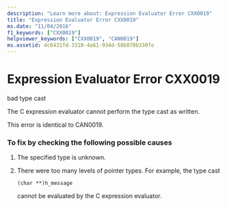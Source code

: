 ```yaml
---
description: "Learn more about: Expression Evaluator Error CXX0019"
title: "Expression Evaluator Error CXX0019"
ms.date: "11/04/2016"
f1_keywords: ["CXX0019"]
helpviewer_keywords: ["CXX0019", "CAN0019"]
ms.assetid: 4c6431fd-3310-4a61-934d-58b070b330fe
---
```

# Expression Evaluator Error CXX0019

bad type cast

The C expression evaluator cannot perform the type cast as written.

This error is identical to CAN0019.

### To fix by checking the following possible causes

1. The specified type is unknown.

1. There were too many levels of pointer types. For example, the type cast

    ```
    (char **)h_message
    ```

   cannot be evaluated by the C expression evaluator.
